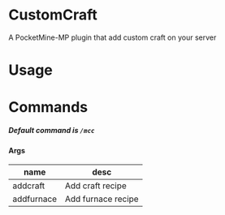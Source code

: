 # CustomCraft
A PocketMine-MP plugin that add custom craft on your server

# Usage

# Commands

##### Default command is `/mcc`

#### Args
|name|desc|
|---|---|
|addcraft|Add craft recipe|
|addfurnace|Add furnace recipe|
